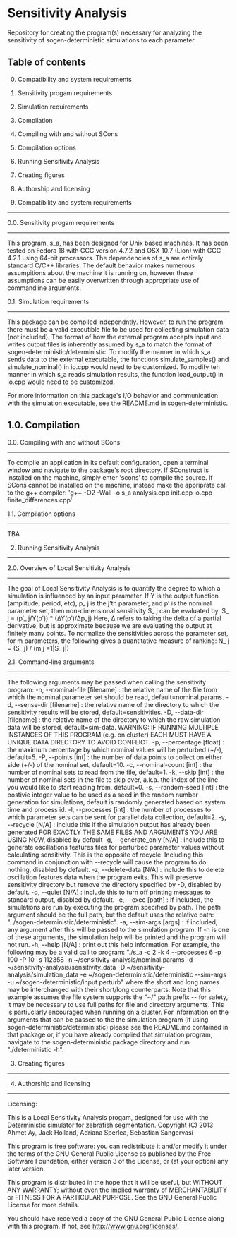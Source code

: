 Sensitivity Analysis
====================

Repository for creating the program(s) necessary for analyzing the sensitivity of sogen-deterministic simulations to each parameter.

Table of contents
-----------------

0. Compatibility and system requirements
  0. Sensitivity progam requirements
  1. Simulation requirements
1. Compilation
  0. Compiling with and without SCons
  1. Compilation options
  
2. Running Sensitivity Analysis
  
3. Creating figures
  
4. Authorship and licensing

0. Compatibility and system requirements
----------------------------------------

0.0. Sensitivity progam requirements
***********************************
This program, s\_a, has been designed for Unix based machines. It has been tested on Fedora 18 with GCC version 4.7.2 and OSX 10.7 (Lion) with GCC 4.2.1 using 64-bit processors.
The dependencies of s\_a are entirely standard C/C++ libraries. The default behavior makes numerous assumpitions about the machine it is running on, however these assumptions can be easily overwritten through appropriate use of commandline arguments.

0.1. Simulation  requirements
***********************************
This package can be compiled independntly. However, to run the program there must be a valid executible file to be used for collecting simulation data (not included). 
The format of how the external program accepts input and writes output files is inherently assumed by s\_a to match the format of sogen-deterministic/deterministic.
To modify the manner in which s\_a sends data to the external executable, the functions simulate\_samples() and simulate\_nominal() in io.cpp would need to be customized.
To modify teh manner in which s\_a reads simulation results, the function load\_output() in io.cpp would need to be customized.

For more information on this package's I/O behavior and communication with the simulation executable, see the README.md in sogen-deterministic.

1.0. Compilation
----------------

0.0. Compiling with and without SCons
*************************************
To compile an application in its default configuration, open a terminal window and navigate to the package's root directory. If SConstruct is installed on the machine, simply enter 'scons' to compile the source.
If SCons cannot be installed on the machine, instead make the appriprate call to the g++ compiler:
	'g++ -O2 -Wall -o s\_a analysis.cpp init.cpp io.cpp finite_differences.cpp'
	
1.1. Compilation options
************************
TBA

2. Running Sensitivity Analysis
-------------------------------

2.0. Overview of Local Sensitivity Analysis
*******************************************
The goal of Local Sensitivity Analysis is to quantify the degree to which a simulation is influenced by an input parameter. 
If Y is the output function (amplitude, period, etc), p_ j is the j’th parameter, and p’ is the nominal parameter set, then non-dimensional sensitivity S_ j can be evaluated by:
	S_ j = (p’_ j/Y(p’)) * (∆Y(p’)/∆p_j)
Here, ∆ refers to taking the delta of a partial derivative, but is approximate because we are evaluating the output at finitely many points.
To normalize the sensitivities across the parameter set, for m parameters, the following gives a quantitative measure of ranking:
	N_ j = (S_ j) / (m j =1|S_ j|)


2.1. Command-line arguments
***************************
The following arguments may be passed when calling the sensitivity program:
	-n, --nominal-file   [filename]   : the relative name of the file from which the nominal parameter set should be read, default=nominal.params.
	-d, --sense-dir      [filename]   : the relative name of the directory to which the sensitivity results will be stored, default=sensitivities.
	-D, --data-dir       [filename]   : the relative name of the directory to which the raw simulation data will be stored, default=sim-data. WARNING: IF RUNNING MULTIPLE INSTANCES OF THIS PROGRAM (e.g. on cluster) EACH MUST HAVE A UNIQUE DATA DIRECTORY TO AVOID CONFLICT.
	-p, --percentage     [float]      : the maximum percentage by which nominal values will be perturbed (+/-), default=5.
	-P, --points         [int]        : the number of data points to collect on either side (+/-) of the nominal set, default=10.
	-c, --nominal-count  [int]        : the number of nominal sets to read from the file, default=1.
	-k, --skip           [int]        : the number of nominal sets in the file to skip over, a.k.a. the index of the line you would like to start reading from, default=0.
	-s, --random-seed    [int]        : the postivie integer value to be used as a seed in the random number generation for simulations, default is randomly generated based on system time and process id.
	-l, --processes      [int]        : the number of processes to which parameter sets can be sent for parallel data collection, default=2.
	-y, --recycle        [N/A]        : include this if the simulation output has already been generated FOR EXACTLY THE SAME FILES AND ARGUMENTS YOU ARE USING NOW, disabled by default
	-g, --generate_only  [N/A]        : include this to generate oscillations features files for perturbed parameter values without calculating sensitivity. This is the opposite of recycle. Including this command in conjunction with --recycle will cause the program to do nothing, disabled by default.
	-z, --delete-data    [N/A]        : include this to delete oscillation features data when the program exits. This will preserve sensitivity directory but remove the directory specified by -D, disabled by default.
	-q, --quiet          [N/A]        : include this to turn off printing messages to standard output, disabled by default.
	-e, --exec           [path]       : if included, the simulations are run by executing the program specified by path. The path argument should be the full path, but the default uses the relative path: "../sogen-deterministic/deterministic".
	-a, --sim-args       [args]       : if included, any argument after this will be passed to the simulation program. If -h is one of these arguments, the simulation help will be printed and the program will not run.
	-h, --help           [N/A]        : print out this help information.
For example, the following may be a valid call to program:
	"./s\_a -c 2 -k 4 --processes 6 -p 100 -P 10 -s 112358 -n ~/sensitivity-analysis/nominal.params -d  ~/sensitivity-analysis/sensitivity\_data -D  ~/sensitivity-analysis/simulation\_data -e ~/sogen-deterministic/deterministic --sim-args -u ~/sogen-deterministic/input.perturb"
where the short and long names may be interchanged with their short/long counterparts. Note that this example assumes the file system supports the "~/" path prefix -- for safety, it may be necessary to use full paths for file and directory arguments. This is partiuclarly encouraged when running on a cluster.
For information on the arguments that can be passed to the the simulation program (if using sogen-deterministic/deterministic) please see the README.md contained in that package or, if you have already complied that simulation program, navigate to the sogen-deterministic package directory and run "./deterministic -h".

3. Creating figures
-------------------

4. Authorship and licensing
---------------------------
Licensing:

This is a Local Sensitivity Analysis progam, designed for use with the Deterministic simulator for zebrafish segmentation.
Copyright (C) 2013 Ahmet Ay, Jack Holland, Adriana Sperlea, Sebastian Sangervasi

This program is free software: you can redistribute it and/or modify
it under the terms of the GNU General Public License as published by
the Free Software Foundation, either version 3 of the License, or
(at your option) any later version.

This program is distributed in the hope that it will be useful,
but WITHOUT ANY WARRANTY; without even the implied warranty of
MERCHANTABILITY or FITNESS FOR A PARTICULAR PURPOSE.  See the
GNU General Public License for more details.

You should have received a copy of the GNU General Public License
along with this program.  If not, see <http://www.gnu.org/licenses/>.

